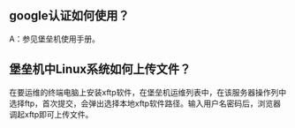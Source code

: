 ## google认证如何使用？

A：参见堡垒机使用手册。

## 堡垒机中Linux系统如何上传文件？

在要运维的终端电脑上安装xftp软件，在堡垒机运维列表中，在该服务器操作列中选择ftp，首次提交，会弹出选择本地xftp软件路径。输入用户名密码后，浏览器调起xftp即可上传文件。



